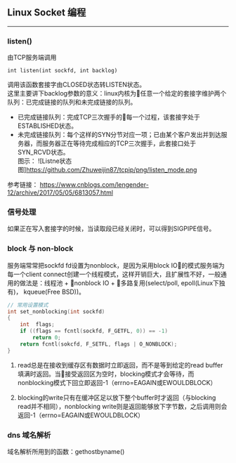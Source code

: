 ## Linux Socket 编程 
----------

### listen()
由TCP服务端调用 
```
int listen(int sockfd, int backlog)
``` 
调用该函数套接字由CLOSED状态转LISTEN状态。  
这里主要讲下backlog参数的意义：linux内核为任意一个给定的套接字维护两个队列：已完成链接的队列和未完成链接的队列。
+ 已完成链接队列：完成TCP三次握手的每一个过程，该套接字处于ESTABLISHED状态。
+ 未完成链接队列：每个这样的SYN分节对应一项；已由某个客户发出并到达服务器，而服务器正在等待完成相应的TCP三次握手，此套接口处于SYN_RCVD状态。  
图示： 
![Listne状态图]https://github.com/Zhuweijin87/tcpip/png/listen_mode.png

参考链接： https://www.cnblogs.com/lengender-12/archive/2017/05/05/6813057.html  


### 信号处理
如果正在写入套接字的时候，当读取段已经关闭时，可以得到SIGPIPE信号。

### block 与 non-block 
服务端常常把sockfd fd设置为nonblock，是因为采用block IO的模式服务端为每一个client connect创建一个线程模式，这样开销巨大，且扩展性不好，一般通用的做法是：线程池 + nonblock IO + 多路复用(select/poll, epoll(Linux下独有)， kqueue(Free BSD))。

```C
// 常用设置模式
int set_nonblocking(int sockfd)
{
    int  flags;
    if ((flags == fcntl(sockfd, F_GETFL, 0)) == -1)
        return 0;
    return fcntl(sokcfd, F_SETFL, flags | O_NONBLOCK);
}
``` 
1. read总是在接收到缓存区有数据时立即返回，而不是等到给定的read buffer填满时返回。当接受返回区为空时，blocking模式才会等待，而nonblocking模式下回立即返回-1（errno=EAGAIN或EWOULDBLOCK）

2. blocking的write只有在缓冲区足以放下整个buffer时才返回（与blocking read并不相同），nonblocking write则是返回能够放下字节数，之后调用则会返回-1（errno=EAGAIN或EWOULDBLOCK）


### dns 域名解析 
域名解析所用到的函数：gethostbyname()
